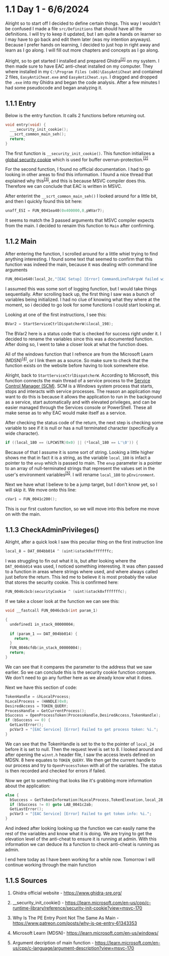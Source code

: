 # 1.1 Day 1 - 6/6/2024
Alright so to start off I decided to define certain things. This way I wouldn't be confused I made a file `src/Definitions` that should have all the definitions. I will try to keep it updated, but I am quite a hands on learner so I may have to go back and edit them later (was my intention anyways). Because I prefer hands on learning, I decided to just hop in right away and learn as I go along. I will fill out more chapters and concepts as I go along. 

Alright, so to get started I installed and prepared Ghidra<sup>[[2]](#sources)</sup> on my system. I then made sure to have EAC anti-cheat installed on my computer. They where installed in my `C:\Program Files (x86)\EasyAntiCheat` and contained 2 files, `EasyAntiCheat.exe` and `EasyAntiCheat.sys`. I dragged and dropped the `.exe` into my Ghidra and began the code analysis. After a few minutes I had some pseudocode and began analyzing it. 

## 1.1.1 Entry

Below is the entry function. It calls 2 functions before returning out.
```cpp
void entry(void) {
  ___security_init_cookie();
  __scrt_common_main_seh();
  return;
}
```
The first function is `__security_init_cookie()`. This function initializes a [global security cookie]() which is used for buffer overrun-protection.<sup>[[2]](#sources)</sup>

For the second function, I found no official documentation. I had to go looking in other areas to find this information. I found a nice thread that explained why this<sup>[[3]](#sources)</sup>, and this is because MSVC compiler does this. Therefore we can conclude that EAC is written in MSVC.

After enterint the `__scrt_common_main_seh()` I looked around for a little bit, and then I quickly found this bit here:
```cpp
unaff_ESI = FUN_0041ea40(0x400000,0,pWVar7);
```
It seems to match the 3 passed arguments that MSVC compiler expects from the main. I decided to renaim this function to `Main` after confirming.

## 1.1.2 Main

After entering the function, I scrolled around for a little whiel trying to find anything interesting. I found some text that seemed to confirm that this function was indeed the main, because it was dealing with command line arguments
```cpp
FUN_0041e640(local_2c,"[EAC Setup] [Error] CommandLineToArgvW failed with %i.");
```

I assumed this was some sort of logging function, but I would take things sequentially. After scrolling back up, the first thing I saw was a bunch of variables being initialized. I had no clue of knowing what they where at the moment, so i decided to go look for some functions I could start looking at.

Looking at one of the first instructions, I see this:
```cpp
BVar2 = StartServiceCtrlDispatcherW(&local_198);
```
The BVar2 here is a status code that is checked for success right under it. I decided to rename the variables since this was a documented function. After doing so, I went to take a closer look at what the function does. 

All of the windows function that I refrence are from the Microsoft Learn (MDSN)<sup>[[4]](#sources)</sup>, or I link them as a source. So make sure to check that the function exists on the website before having to look somewhere else.

Alright, back to `StartServiceCtrlDispatcherW`. According to Microsoft, this function connects the main thread of a service process to the [Service Control Manager (SCM)](../Definitions.md#service-control-manager-scm). SCM is a Windows system process that starts, stops and interacts with service processes. The reason an application may want to do this is because it allows the application to run in the background as a service, start automatically and with elevated privileges, and can be easier managed through the Services console or PowerShell. These all make sense as to why EAC would make itself as a service.

After checking the status code of the return, the next step is checking some variable to see if it is null or has a null terminated character (specifically a wide character).
```cpp
if ((local_180 == (LPCWSTR)0x0) || (*local_180 == L'\0')) {
```
 Because of that I assume it is some sort of string. Looking a little higher shows me that in fact it is a string, as the variable `local_180` is infact a pointer to the `envp` which is passed to main. The `envp` parameter is a pointer to an array of null-terminated strings that represent the values set in the user's environment variables<sup>[[5]](#sources)</sup>. I will rename `local_180` to `pEnvironment`.

 Next we have what I believe to be a jump target, but I don't know yet, so I will skip it. We move onto this line:

 ```cpp
cVar1 = FUN_0041c200();
 ```
This is our first custom function, so we will move into this before me move on with the main.

## 1.1.3 CheckAdminPrivileges() 
Alright, after a quick look I saw this peculiar thing on the first instruction line
```cpp
local_8 = DAT_004bb014 ^ (uint)&stack0xfffffffc;
```

I was struggling to fin out what it is, but after looking where the `DAT_004bb014` was used, I noticed something interesting. It was often passed to a function in areas where strings where used, and where always called just before the return. This led me to believe it is most probably the value that stores the security cookie. This is confirmed here:
```cpp
FUN_0046cbcb(securityCookie ^ (uint)&stack0xfffffffc);
```
If we take a closer look at the function we can see this:
```cpp
void __fastcall FUN_0046cbcb(int param_1)

{
  undefined1 in_stack_00000004;
  
  if (param_1 == DAT_004bb014) {
    return;
  }
  FUN_0046cfdb(in_stack_00000004);
  return;
}
```
We can see that it compares the parameter to the address that we saw earlier. So we can conclude this is the security cookie function compare. We don't need to go any further here as we already know what it does. 

Next we have this section of code:
```cpp
TokenHandle = &hLocalProcess;
hLocalProcess = (HANDLE)0x0;
DesiredAccess = TOKEN_QUERY;
ProcessHandle = GetCurrentProcess();
bSuccess = OpenProcessToken(ProcessHandle,DesiredAccess,TokenHandle);
if (bSuccess == 0) {
  GetLastError();
  pcVar3 = "[EAC Service] [Error] Failed to get process token: %i.";
}
```
We can see that the TokenHandle is set to the to the pointer of `local_24` before it is set to null. Then the request level is set to 8. I looked around and after opening the `winnt.h` header file, I saw the access levels defined on MDSN. 8 here equates to `TOKEN_QUERY`. We then get the current handle to our process and try to `OpenProcessToken` with all of the variables. The status is then recorded and checked for errors if failed. 

Now we get to something that looks like it's grabbing more information about the application:
```cpp
else {
  bSuccess = GetTokenInformation(hLocalProcess,TokenElevation,local_28,4,&local_2c);
  if (bSuccess != 0) goto LAB_0041c2ab;
  GetLastError();
  pcVar3 = "[EAC Service] [Error] Failed to get token info: %i.";
}
```
And indeed after looking looking up the function we can easily name the rest of the variables and know what it is doing. We are trying to get the elevation level of the anti-cheat to ensure it is running at admin. With this information we can deduce its a function to check anti-cheat is running as admin.

I end here today as I have been working for a while now. Tomorrow I will continue working through the main function

## 1.1.S Sources

1. Ghidra official website - https://www.ghidra-sre.org/

2. __security_init_cookie() - https://learn.microsoft.com/en-us/cpp/c-runtime-library/reference/security-init-cookie?view=msvc-170

3. Why Is The PE Entry Point Not The Same As Main - https://www.patreon.com/posts/why-is-pe-entry-61343353

4. Microsoft Learn (MDSN)- https://learn.microsoft.com/en-us/windows/

5. Argument decription of main function - https://learn.microsoft.com/en-us/cpp/c-language/argument-description?view=msvc-170